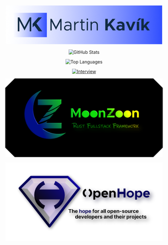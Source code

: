 <p align="center">
  <img src="images/kavik_logo.png" width="500" title="Martin Kavík logo">
</p>

<p align="center">
  <img src="https://github-readme-stats.vercel.app/api?username=MartinKavik&show_icons=true&count_private=true&hide=stars" title="GitHub Stats">
</p>

<p align="center">
  <img src="https://github-readme-stats.vercel.app/api/top-langs/?username=MartinKavik&layout=compact" title="Top Languages">
</p>

<p align="center">
  <a href="https://blog.abor.dev/p/moonzoon">
    <img src="https://user-images.githubusercontent.com/18517402/118319311-df882f80-b4fa-11eb-8784-3a666b3d3e0c.png" width="600" title="Interview">
  </a>
</p>

<p align="center">
  <a href="http://moonzoon.rs">
    <img src="images/MoonZoon_logo.png" width="600" title="OpenHope logo">
  </a>
</p>

<p align="center">
  <a href="http://openhope.net">
    <img src="images/OpenHope_logo.png" width="600" title="OpenHope logo">
  </a>
</p>
